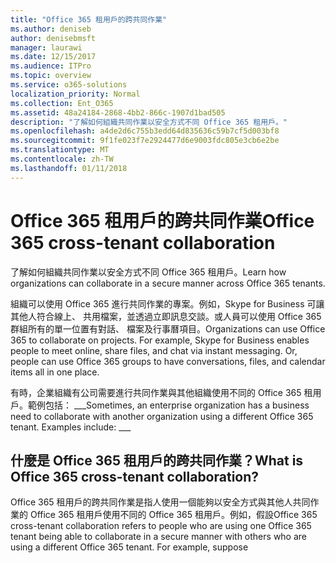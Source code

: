 ```yaml
---
title: "Office 365 租用戶的跨共同作業"
ms.author: deniseb
author: denisebmsft
manager: laurawi
ms.date: 12/15/2017
ms.audience: ITPro
ms.topic: overview
ms.service: o365-solutions
localization_priority: Normal
ms.collection: Ent_O365
ms.assetid: 48a24184-2868-4bb2-866c-1907d1bad505
description: "了解如何組織共同作業以安全方式不同 Office 365 租用戶。"
ms.openlocfilehash: a4de2d6c755b3edd64d835636c59b7cf5d003bf8
ms.sourcegitcommit: 9f1fe023f7e2924477d6e9003fdc805e3cb6e2be
ms.translationtype: MT
ms.contentlocale: zh-TW
ms.lasthandoff: 01/11/2018
---
```

# <a name="office-365-cross-tenant-collaboration"></a><span data-ttu-id="fd489-103">Office 365 租用戶的跨共同作業</span><span class="sxs-lookup"><span data-stu-id="fd489-103">Office 365 cross-tenant collaboration</span></span>

<span data-ttu-id="fd489-104">了解如何組織共同作業以安全方式不同 Office 365 租用戶。</span><span class="sxs-lookup"><span data-stu-id="fd489-104">Learn how organizations can collaborate in a secure manner across Office 365 tenants.</span></span>
  
<span data-ttu-id="fd489-p101">組織可以使用 Office 365 進行共同作業的專案。例如，Skype for Business 可讓其他人符合線上、 共用檔案，並透過立即訊息交談。或人員可以使用 Office 365 群組所有的單一位置有對話、 檔案及行事曆項目。</span><span class="sxs-lookup"><span data-stu-id="fd489-p101">Organizations can use Office 365 to collaborate on projects. For example, Skype for Business enables people to meet online, share files, and chat via instant messaging. Or, people can use Office 365 groups to have conversations, files, and calendar items all in one place.</span></span>
  
<span data-ttu-id="fd489-p102">有時，企業組織有公司需要進行共同作業與其他組織使用不同的 Office 365 租用戶。範例包括： ___</span><span class="sxs-lookup"><span data-stu-id="fd489-p102">Sometimes, an enterprise organization has a business need to collaborate with another organization using a different Office 365 tenant. Examples include: ___</span></span>
  
## <a name="what-is-office-365-cross-tenant-collaboration"></a><span data-ttu-id="fd489-110">什麼是 Office 365 租用戶的跨共同作業？</span><span class="sxs-lookup"><span data-stu-id="fd489-110">What is Office 365 cross-tenant collaboration?</span></span>
<span data-ttu-id="fd489-111"><a name="whatisctc"> </a></span><span class="sxs-lookup"><span data-stu-id="fd489-111"></span></span>

<span data-ttu-id="fd489-p103">Office 365 租用戶的跨共同作業是指人使用一個能夠以安全方式與其他人共同作業的 Office 365 租用戶使用不同的 Office 365 租用戶。例如，假設</span><span class="sxs-lookup"><span data-stu-id="fd489-p103">Office 365 cross-tenant collaboration refers to people who are using one Office 365 tenant being able to collaborate in a secure manner with others who are using a different Office 365 tenant. For example, suppose</span></span> 
  

